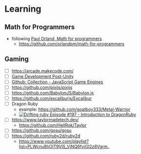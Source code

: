# Learning

## Math for Programmers

- following [Paul Orland, Math for programmers](
  https://www.manning.com/books/math-for-programmers)
  - https://github.com/orlandpm/math-for-programmers 

## Gaming

- [ ] https://arcade.makecode.com/
- [ ] [Game Development Post-Unity](
  https://www.computerenhance.com/p/game-development-post-unity)
- [ ] [Github: Collection - JavaScript Game Engines](
  https://github.com/collections/javascript-game-engines)
- [ ] https://github.com/pixijs/pixijs
- [ ] https://github.com/BabylonJS/Babylon.js
- [ ] https://github.com/excaliburjs/Excalibur
- [ ] Dragon Ruby
    - example: https://github.com/goatboy333/Metal-Warrior
    - [![Drifting ruby Episode #197 - Introduction to DragonRuby](
      http://img.youtube.com/vi/-l4QB40qfSU/0.jpg
      )](https://youtu.be/-l4QB40qfSU)
- [ ] https://www.taylormadetech.dev/
    - https://github.com/HellRok/Taylor
- [ ] https://github.com/gosu/gosu
- [ ] https://github.com/ruby2d/ruby2d
    - https://www.youtube.com/playlist?list=PLWcnu8hOlT9VlS_VjNQ6fviGI2z8Vgrm_

